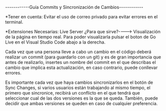 ------------Guía Commits y Sincronización de Cambios------------

*Tener en cuenta: Evitar el uso de correo privado para evitar errores en el terminal.

 *Extensiones Necesarias: Live Server 
 ¿Para que sirve?----> Visualización de la página en tiempo real. Para poder visualizarla pulsar el boton de Go Live en el Visual Studio Code  abajo a la derecha.


Cada vez que una persona lleve a cabo un cambio en el código deberá realizar un commit (para guardarlo con un git) y es de gran importancia que antes de realizarlo, insertes un nombre del commit en el que describas el cambio que implica esta actualización, en caso contrario, puede conllevar errores.


Es importante cada vez que haya cambios sincronizarlos en el botón de Sync Changes, si varios usuarios están trabajando al mismo tiempo, el primero que sincronice, recibirá un conflicto en el que tendrá que seleccionar cual de las dos versiones es la que se queda. También, puede decidir que ambas versiones se queden en caso de cualquier preferencia.
